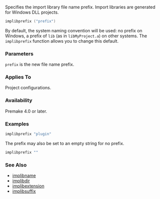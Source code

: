 Specifies the import library file name prefix. Import libraries are generated for Windows DLL projects.

```lua
implibprefix ("prefix")
```

By default, the system naming convention will be used: no prefix on Windows, a prefix of `lib` (as in `libMyProject.a`) on other systems. The `implibprefix` function allows you to change this default.

### Parameters ###

`prefix` is the new file name prefix.

### Applies To ###

Project configurations.

### Availability ###

Premake 4.0 or later.

### Examples ###

```lua
implibprefix "plugin"
```

The prefix may also be set to an empty string for no prefix.

```lua
implibprefix ""
```

### See Also ###

* [implibname](implibname.md)
* [implibdir](implibdir.md)
* [implibextension](implibextension.md)
* [implibsuffix](implibsuffix.md)

